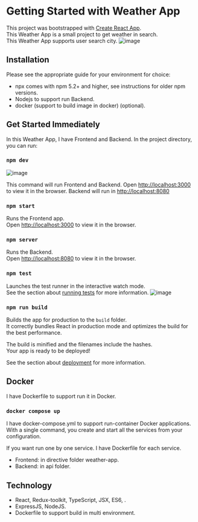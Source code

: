 # Getting Started with Weather App

This project was bootstrapped with [Create React App](https://github.com/facebook/create-react-app). \
This Weather App is a small project to get weather in search. \
This Weather App supports user search city.
![image](https://user-images.githubusercontent.com/12287251/136886904-a6b9fb2e-fb45-47dd-a01d-732caf2a8f28.png)

## Installation

Please see the appropriate guide for your environment for choice:
  - npx comes with npm 5.2+ and higher, see instructions for older npm versions.
  - Nodejs to support run Backend.
  - docker (support to build image in docker) (optional).

## Get Started Immediately

In this Weather App, I have Frontend and Backend.
In the project directory, you can run:

### `npm dev`

![image](https://user-images.githubusercontent.com/12287251/136879992-dc562b6f-24d7-4a3a-88f0-36c0a63448c5.png)

This command will run Frontend and Backend.
Open [http://localhost:3000](http://localhost:3000) to view it in the browser.
Backend will run in  [http://localhost:8080](http://localhost:8080)

### `npm start`

Runs the Frontend app.\
Open [http://localhost:3000](http://localhost:3000) to view it in the browser.

### `npm server`

Runs the Backend.\
Open [http://localhost:8080](http://localhost:8080) to view it in the browser.

### `npm test`

Launches the test runner in the interactive watch mode.\
See the section about [running tests](https://facebook.github.io/create-react-app/docs/running-tests) for more information.
![image](https://user-images.githubusercontent.com/12287251/136881398-d912fe8d-4252-4122-999b-c1c560f41fa2.png)

### `npm run build`

Builds the app for production to the `build` folder.\
It correctly bundles React in production mode and optimizes the build for the best performance.

The build is minified and the filenames include the hashes.\
Your app is ready to be deployed!

See the section about [deployment](https://facebook.github.io/create-react-app/docs/deployment) for more information.

## Docker
I have Dockerfile to support run it in Docker.

### `docker compose up`
I have docker-compose.yml to support run-container Docker applications.
With a single command, you create and start all the services from your configuration.

If you want run one by one service. I have Dockerfile for each service.
- Frontend: in directive folder weather-app.
- Backend: in api folder.
  

## Technology

- React, Redux-toolkit, TypeScript, JSX, ES6, .
- ExpressJS, NodeJS.
- Dockerfile to support build in multi environment.

